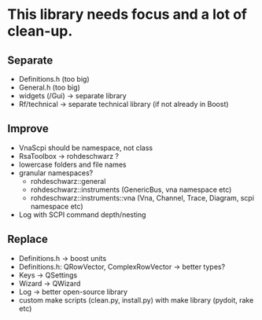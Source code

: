 This library needs focus and a lot of clean-up.
===============================================

Separate
--------
- Definitions.h (too big)
- General.h (too big)
- widgets (/Gui) -> separate library
- Rf/technical -> separate technical library (if not already in Boost)

Improve
-------
- VnaScpi should be namespace, not class
- RsaToolbox -> rohdeschwarz ?
- lowercase folders and file names
- granular namespaces?
  * rohdeschwarz::general
  * rohdeschwarz::instruments (GenericBus, vna namespace etc)
  * rohdeschwarz::instruments::vna (Vna, Channel, Trace, Diagram, scpi namespace etc)
- Log with SCPI command depth/nesting

Replace
-------
- Definitions.h -> boost units
- Definitions.h: QRowVector, ComplexRowVector -> better types?
- Keys -> QSettings
- Wizard -> QWizard
- Log -> better open-source library
- custom make scripts (clean.py, install.py) with make library (pydoit, rake etc)
